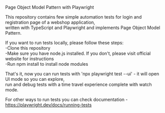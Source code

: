 Page Object Model Pattern with Playwright

This repository contains few simple automation tests for login and registration page of a webshop application,  
written with TypeScript and Playwright and implements Page Object Model Pattern.
  
If you want to run tests locally, please follow these steps:  
-Clone this repository  
-Make sure you have node.js installed. If you don't, please visit official website for instructions  
-Run npm install to install node modules  
  
That's it, now you can run tests with 'npx playwright test --ui' - it will open UI mode so you can explore,  
run and debug tests with a time travel experience complete with watch mode.  
    
For other ways to run tests you can check documentation - https://playwright.dev/docs/running-tests  
